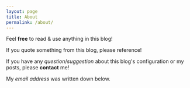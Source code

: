 ```yaml
---
layout: page
title: About
permalink: /about/
---
```


Feel **free** to read & use anything in this blog!

If you quote something from this blog, please reference!

If you have any *question*/*suggestion* about this blog's configuration or my posts, please **contact** me!

My *email address* was written down below.
